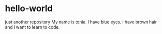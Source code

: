 # hello-world
just another repository
My name is tonia. I have blue eyes.
I have brown hair and I want to learn to code.
